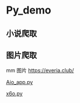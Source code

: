 # Py_demo



## 小说爬取

## 图片爬取

mm 图片  https://everia.club/

[Aio_app.py](./Aio_app.py)

[x6o.py](./x6o.py)
